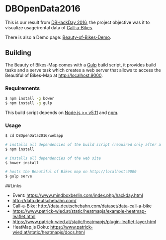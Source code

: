 # DBOpenData2016

This is our result from [DBHackDay 2016](https://www.mindboxberlin.com/index.php/hackday.html),
the project objective was it to visualize usage/rental data of [Call-a-Bikes](http://data.deutschebahn.com/dataset/data-call-a-bike). 

There is also a Demo page: [Beauty-of-Bikes-Demo](https://yveskaufmann.github.io/DBOpenData2016/).


## Building

The Beauty of Bikes-Map comes with a [Gulp](http://gulpjs.com/) build script,
it provides build tasks and a serve task which creates a web server that allows to access 
the Beautiful of Bikes-Map at [http://localhost:9000](http://localhost:9000). 

### Requirements
```sh
$ npm install -g bower
$ npm install -g gulp 
```
This build script depends on [Node.js >= v5.11](http://nodejs.org/) and [npm](http://npmjs.org/).

### Usage

```sh
$ cd DBOpenData2016/webapp

# installs all dependencies of the build script (required only after a fresh clone)
$ npm install

# installs all dependencies of the web site 
$ bower install

# hosts the Beautiful of Bikes map on http://localhost:9000 
$ gulp serve
```
##Links
 * Event: https://www.mindboxberlin.com/index.php/hackday.html
 * http://data.deutschebahn.com/
 * Call-a-Bike: http://data.deutschebahn.com/dataset/data-call-a-bike
 * https://www.patrick-wied.at/static/heatmapjs/example-heatmap-leaflet.html  
 * https://www.patrick-wied.at/static/heatmapjs/plugin-leaflet-layer.html 
 * HeatMap.js Doku: https://www.patrick-wied.at/static/heatmapjs/docs.html

